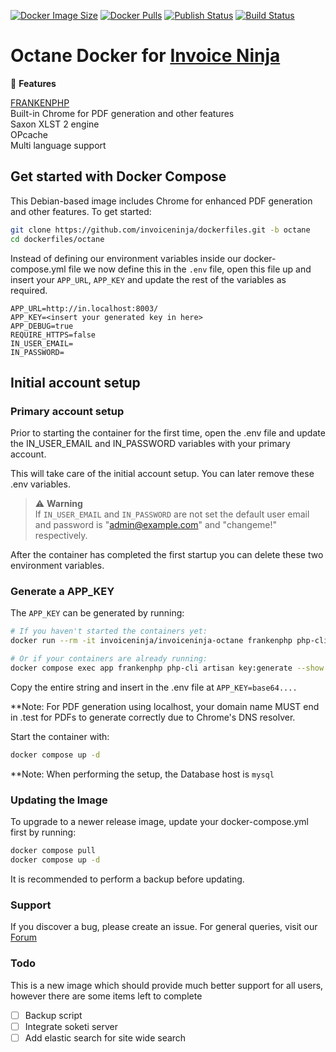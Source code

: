 [![Docker Image Size](https://img.shields.io/docker/image-size/invoiceninja/invoiceninja-octane?label=debian)](https://hub.docker.com/r/invoiceninja/invoiceninja-octane)
[![Docker Pulls](https://img.shields.io/docker/pulls/invoiceninja/invoiceninja-octane)](https://hub.docker.com/r/invoiceninja/invoiceninja-octane)
[![Publish Status](https://github.com/invoiceninja/dockerfiles/actions/workflows/publish-image.yaml/badge.svg)](https://github.com/invoiceninja/dockerfiles/actions/workflows/publish-image.yaml)
[![Build Status](https://github.com/invoiceninja/dockerfiles/actions/workflows/build-image-v5.yaml/badge.svg)](https://github.com/invoiceninja/dockerfiles/actions/workflows/build-image-v5.yaml)

# Octane Docker for [Invoice Ninja](https://www.invoiceninja.com/)

:crown: **Features**

[FRANKENPHP](https://frankenphp.dev/)  
Built-in Chrome for PDF generation and other features  
Saxon XLST 2 engine  
OPcache  
Multi language support  

## Get started with Docker Compose

This Debian-based image includes Chrome for enhanced PDF generation and other features. To get started:

```bash
git clone https://github.com/invoiceninja/dockerfiles.git -b octane
cd dockerfiles/octane
```

Instead of defining our environment variables inside our docker-compose.yml file we now define this in the `.env` file, open this file up and insert your `APP_URL`, `APP_KEY` and update the rest of the variables as required.

```
APP_URL=http://in.localhost:8003/
APP_KEY=<insert your generated key in here>
APP_DEBUG=true
REQUIRE_HTTPS=false
IN_USER_EMAIL=
IN_PASSWORD=
```

## Initial account setup

### Primary account setup
Prior to starting the container for the first time, open the .env file and update the IN_USER_EMAIL and IN_PASSWORD variables with your primary account. 

This will take care of the initial account setup. You can later remove these .env variables.

> ⚠️ **Warning**  
> If `IN_USER_EMAIL` and `IN_PASSWORD` are not set the default user email and password is "admin@example.com" and "changeme!" respectively. 

After the container has completed the first startup you can delete these two environment variables.

### Generate a APP_KEY

The `APP_KEY` can be generated by running:

```bash
# If you haven't started the containers yet:
docker run --rm -it invoiceninja/invoiceninja-octane frankenphp php-cli artisan key:generate --show

# Or if your containers are already running:
docker compose exec app frankenphp php-cli artisan key:generate --show
```

Copy the entire string and insert in the .env file at `APP_KEY=base64....`

**Note: For PDF generation using localhost, your domain name MUST end in .test for PDFs to generate correctly due to Chrome's DNS resolver.

Start the container with:

```bash
docker compose up -d
```

**Note: When performing the setup, the Database host is ```mysql```

### Updating the Image

To upgrade to a newer release image, update your docker-compose.yml first by running:

```bash
docker compose pull
docker compose up -d
```

It is recommended to perform a backup before updating.

### Support

If you discover a bug, please create an issue. For general queries, visit our [Forum](https://forum.invoiceninja.com/)


### Todo

This is a new image which should provide much better support for all users, however there are some items left to complete

- [ ] Backup script  
- [ ] Integrate soketi server  
- [ ] Add elastic search for site wide search  